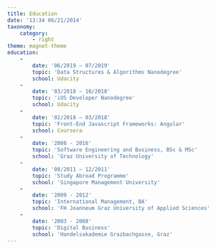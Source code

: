 ```yaml
---
title: Education
date: '13:34 06/21/2014'
taxonomy:
    category:
        - right
theme: magnet-theme
education:
    -
        date: '06/2019 – 07/2019'
        topic: 'Data Structures & Algorithms Nanodegree'
        school: Udacity
    -
        date: '03/2018 – 10/2018'
        topic: 'iOS Developer Nanodegree'
        school: Udacity
    -
        date: '02/2018 – 03/2018'
        topic: 'Front-End Javascript Frameworks: Angular'
        school: Coursera
    -
        date: '2008 - 2016'
        topic: 'Software Engineering and Business, BSc & MSc'
        school: 'Graz University of Technology'
    -
        date: '08/2011 – 12/2011'
        topic: 'Study Abroad Programme'
        school: 'Singapore Management University'
    -
        date: '2009 - 2012'
        topic: 'International Management, BA'
        school: 'FH Joanneum Graz University of Applied Sciences'
    -
        date: '2003 - 2008'
        topic: 'Digital Business'
        school: 'Handelsakademie Grazbachgasse, Graz'
---
```



